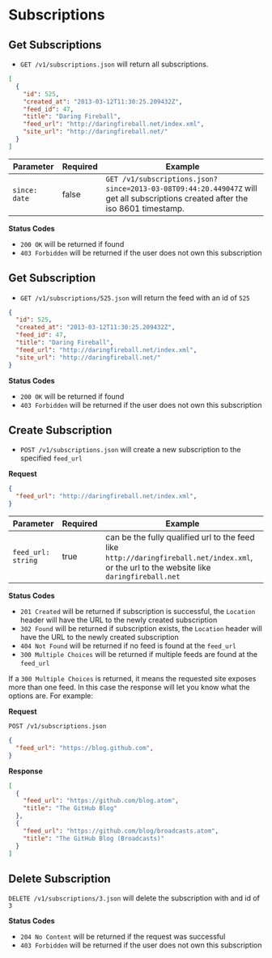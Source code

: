 Subscriptions
=============

Get Subscriptions
-----------------

 - `GET /v1/subscriptions.json` will return all subscriptions.


```json
[
  {
    "id": 525,
    "created_at": "2013-03-12T11:30:25.209432Z",
    "feed_id": 47,
    "title": "Daring Fireball",
    "feed_url": "http://daringfireball.net/index.xml",
    "site_url": "http://daringfireball.net/"
  }
]
```
| Parameter                        | Required | Example                                                                                                                          |
| -------------------------------- | -------- | -------------------------------------------------------------------------------------------------------------------------------- |
| `since: date`                    | false    | `GET /v1/subscriptions.json?since=2013-03-08T09:44:20.449047Z` will get all subscriptions created after the iso 8601 timestamp.  |

**Status Codes**

- `200 OK` will be returned if found
- `403 Forbidden` will be returned if the user does not own this subscription

Get Subscription
----------------

- `GET /v1/subscriptions/525.json` will return the feed with an id of `525`

```json
{
  "id": 525,
  "created_at": "2013-03-12T11:30:25.209432Z",
  "feed_id": 47,
  "title": "Daring Fireball",
  "feed_url": "http://daringfireball.net/index.xml",
  "site_url": "http://daringfireball.net/"
}
```

**Status Codes**

- `200 OK` will be returned if found
- `403 Forbidden` will be returned if the user does not own this subscription

Create Subscription
-------------------

- `POST /v1/subscriptions.json` will create a new subscription to the specified `feed_url`

**Request**

```json
{
  "feed_url": "http://daringfireball.net/index.xml",
}
```

| Parameter          | Required | Example                                                                                                                                    |
| ------------------ | -------- | ------------------------------------------------------------------------------------------------------------------------------------------ |
| `feed_url: string` | true     | can be the fully qualified url to the feed like `http://daringfireball.net/index.xml`, or the url to the website like `daringfireball.net` |


**Status Codes**

- `201 Created` will be returned if subscription is successful, the `Location` header will have the URL to the newly created subscription
- `302 Found` will be returned if subscription exists, the `Location` header will have the URL to the newly created subscription
- `404 Not Found` will be returned if no feed is found at the `feed_url`
- `300 Multiple Choices` will be returned if multiple feeds are found at the `feed_url` 


If a `300 Multiple Choices` is returned, it means the requested site exposes more than one feed. In this case the response will let you know what the options are. For example:

**Request**

`POST /v1/subscriptions.json`

```json
{
  "feed_url": "https://blog.github.com",
}
```

**Response**

```json
[
  {
    "feed_url": "https://github.com/blog.atom",
    "title": "The GitHub Blog"
  },
  {
    "feed_url": "https://github.com/blog/broadcasts.atom",
    "title": "The GitHub Blog (Broadcasts)"
  }
]
```

Delete Subscription
-------------------

`DELETE /v1/subscriptions/3.json` will delete the subscription with and id of `3`

**Status Codes**

- `204 No Content` will be returned if the request was successful
- `403 Forbidden` will be returned if the user does not own this subscription
